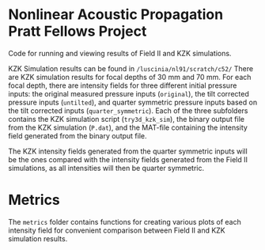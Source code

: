 # Nonlinear Acoustic Propagation Pratt Fellows Project
Code for running and viewing results of Field II and KZK simulations.

KZK Simulation results can be found in `/luscinia/nl91/scratch/c52/`
There are KZK simulation results for focal depths of 30 mm and 70 mm. For each focal depth, there are intensity fields for three different initial pressure inputs: the original measured pressure inputs (`original`), the tilt corrected pressure inputs (`untilted`), and quarter symmetric pressure inputs based on the tilt corrected inputs (`quarter_symmetric`). Each of the three subfolders contains the KZK simulation script (`try3d_kzk_sim`), the binary output file from the KZK simulation (`P.dat`), and the MAT-file containing the intensity field generated from the binary output file.

The KZK intensity fields generated from the quarter symmetric inputs will be the ones compared with the intensity fields generated from the Field II simulations, as all intensities will then be quarter symmetric.

# Metrics
The `metrics` folder contains functions for creating various plots of each intensity field for convenient comparison between Field II and KZK simulation results.
